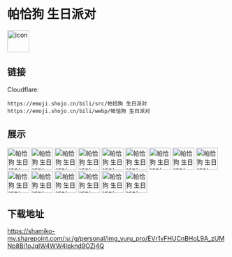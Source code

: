 # 帕恰狗 生日派对
<img src="https://emoji.shojo.cn/bili/src/帕恰狗 生日派对/icon.png" width="50" height="50" alt="icon">

## 链接
Cloudflare:
```
https://emoji.shojo.cn/bili/src/帕恰狗 生日派对
https://emoji.shojo.cn/bili/webp/帕恰狗 生日派对
```
## 展示
<img src="https://emoji.shojo.cn/bili/src/帕恰狗 生日派对/帕恰狗 生日派对-好奇.png" width="50" height="50" alt="帕恰狗 生日派对-好奇">
<img src="https://emoji.shojo.cn/bili/src/帕恰狗 生日派对/帕恰狗 生日派对-好累.png" width="50" height="50" alt="帕恰狗 生日派对-好累">
<img src="https://emoji.shojo.cn/bili/src/帕恰狗 生日派对/帕恰狗 生日派对-拍照.png" width="50" height="50" alt="帕恰狗 生日派对-拍照">
<img src="https://emoji.shojo.cn/bili/src/帕恰狗 生日派对/帕恰狗 生日派对-买买买.png" width="50" height="50" alt="帕恰狗 生日派对-买买买">
<img src="https://emoji.shojo.cn/bili/src/帕恰狗 生日派对/帕恰狗 生日派对-来了.png" width="50" height="50" alt="帕恰狗 生日派对-来了">
<img src="https://emoji.shojo.cn/bili/src/帕恰狗 生日派对/帕恰狗 生日派对-我在.png" width="50" height="50" alt="帕恰狗 生日派对-我在">
<img src="https://emoji.shojo.cn/bili/src/帕恰狗 生日派对/帕恰狗 生日派对-旅行.png" width="50" height="50" alt="帕恰狗 生日派对-旅行">
<img src="https://emoji.shojo.cn/bili/src/帕恰狗 生日派对/帕恰狗 生日派对-爆米花.png" width="50" height="50" alt="帕恰狗 生日派对-爆米花">
<img src="https://emoji.shojo.cn/bili/src/帕恰狗 生日派对/帕恰狗 生日派对-爱你.png" width="50" height="50" alt="帕恰狗 生日派对-爱你">
<img src="https://emoji.shojo.cn/bili/src/帕恰狗 生日派对/帕恰狗 生日派对-粗来玩.png" width="50" height="50" alt="帕恰狗 生日派对-粗来玩">
<img src="https://emoji.shojo.cn/bili/src/帕恰狗 生日派对/帕恰狗 生日派对-晚安.png" width="50" height="50" alt="帕恰狗 生日派对-晚安">
<img src="https://emoji.shojo.cn/bili/src/帕恰狗 生日派对/帕恰狗 生日派对-要抱抱.png" width="50" height="50" alt="帕恰狗 生日派对-要抱抱">
<img src="https://emoji.shojo.cn/bili/src/帕恰狗 生日派对/帕恰狗 生日派对-贴贴.png" width="50" height="50" alt="帕恰狗 生日派对-贴贴">
<img src="https://emoji.shojo.cn/bili/src/帕恰狗 生日派对/帕恰狗 生日派对-惊.png" width="50" height="50" alt="帕恰狗 生日派对-惊">
<img src="https://emoji.shojo.cn/bili/src/帕恰狗 生日派对/帕恰狗 生日派对-眯一会儿.png" width="50" height="50" alt="帕恰狗 生日派对-眯一会儿">

## 下载地址

https://shamiko-my.sharepoint.com/:u:/g/personal/img_yuru_pro/EVr1vFHUCnBHoL9A_zUMNp8Bi1oJqIW4WW4lpknd9OZj4Q